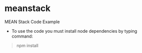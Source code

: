 # meanstack
MEAN Stack Code Example

- To use the code you must install node dependencies by typing command:
>npm install
